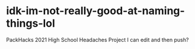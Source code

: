 # idk-im-not-really-good-at-naming-things-lol
PackHacks 2021 High School Headaches Project
I can edit and then push?
